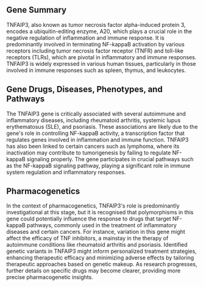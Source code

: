## Gene Summary
TNFAIP3, also known as tumor necrosis factor alpha-induced protein 3, encodes a ubiquitin-editing enzyme, A20, which plays a crucial role in the negative regulation of inflammation and immune response. It is predominantly involved in terminating NF-kappaB activation by various receptors including tumor necrosis factor receptor (TNFR) and toll-like receptors (TLRs), which are pivotal in inflammatory and immune responses. TNFAIP3 is widely expressed in various human tissues, particularly in those involved in immune responses such as spleen, thymus, and leukocytes.

## Gene Drugs, Diseases, Phenotypes, and Pathways
The TNFAIP3 gene is critically associated with several autoimmune and inflammatory diseases, including rheumatoid arthritis, systemic lupus erythematosus (SLE), and psoriasis. These associations are likely due to the gene's role in controlling NF-kappaB activity, a transcription factor that regulates genes involved in inflammation and immune function. TNFAIP3 has also been linked to certain cancers such as lymphoma, where its inactivation may contribute to tumorigenesis by failing to regulate NF-kappaB signaling properly. The gene participates in crucial pathways such as the NF-kappaB signaling pathway, playing a significant role in immune system regulation and inflammatory responses.

## Pharmacogenetics
In the context of pharmacogenetics, TNFAIP3's role is predominantly investigational at this stage, but it is recognised that polymorphisms in this gene could potentially influence the response to drugs that target NF-kappaB pathways, commonly used in the treatment of inflammatory diseases and certain cancers. For instance, variation in this gene might affect the efficacy of TNF inhibitors, a mainstay in the therapy of autoimmune conditions like rheumatoid arthritis and psoriasis. Identified genetic variants in TNFAIP3 might inform personalized treatment strategies, enhancing therapeutic efficacy and minimizing adverse effects by tailoring therapeutic approaches based on genetic makeup. As research progresses, further details on specific drugs may become clearer, providing more precise pharmacogenetic insights.
